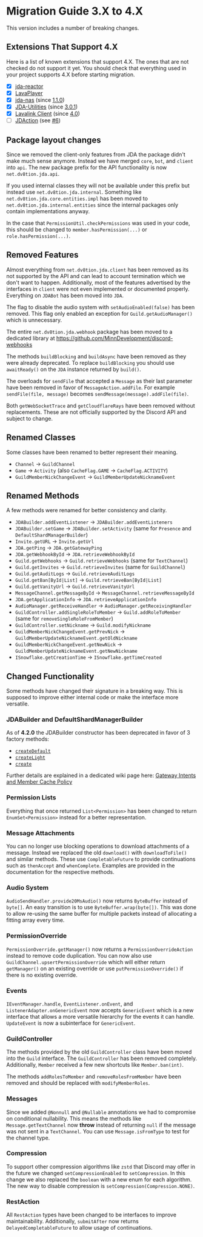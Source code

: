 # Migration Guide 3.X to 4.X

This version includes a number of breaking changes.

## Extensions That Support 4.X

Here is a list of known extensions that support 4.X.
The ones that are not checked do not support it yet. You should check that everything used in your project supports 4.X before starting migration.

- [x] [jda-reactor](https://github.com/MinnDevelopment/jda-reactor)
- [x] [LavaPlayer](https://github.com/sedmelluq/lavaplayer)
- [x] [jda-nas](https://github.com/sedmelluq/jda-nas) (since [1.1.0](https://bintray.com/sedmelluq/com.sedmelluq/jda-nas/1.1.0))
- [x] [JDA-Utilities](https://github.com/JDA-Applications/JDA-Utilities) (since [3.0.1](https://bintray.com/jagrosh/maven/JDA-Utilities/3.0.1))
- [x] [Lavalink Client](https://github.com/FredBoat/Lavalink-Client) (since [4.0](https://github.com/FredBoat/Lavalink-Client/tree/4.0))
- [ ] [JDAction](https://github.com/sedmelluq/jdaction) (see [#6](https://github.com/sedmelluq/jdaction/pull/6))

## Package layout changes

Since we removed the client-only features from JDA the package didn't make much sense anymore.
Instead we have merged `core`, `bot`, and `client` into `api`. The new package prefix for the API functionality is now `net.dv8tion.jda.api`.

If you used internal classes they will not be available under this prefix but instead use `net.dv8tion.jda.internal`.
Something like `net.dv8tion.jda.core.entities.impl` has been moved to `net.dv8tion.jda.internal.entities` since the internal packages only contain implementations anyway.

In the case that `PermissionUtil.checkPermissions` was used in your code, this should be changed to `member.hasPermission(...)` or `role.hasPermission(...)`.

## Removed Features

Almost everything from `net.dv8tion.jda.client` has been removed as its not supported by the API and can lead to account termination which we don't want to happen. Additionally, most of the features advertised by the interfaces in `client` were not even implemented or documented properly.
Everything on `JDABot` has been moved into `JDA`.

The flag to disable the audio system with `setAudioEnabled(false)` has been removed. This flag only enabled an exception for `Guild.getAudioManager()` which is unnecessary.

The entire `net.dv8tion.jda.webhook` package has been moved to a dedicated library at <https://github.com/MinnDevelopment/discord-webhooks>

The methods `buildBlocking` and `buildAsync` have been removed as they were already deprecated. To replace `buildBlocking` you should use `awaitReady()` on the `JDA` instance returned by `build()`.

The overloads for `sendFile` that accepted a `Message` as their last parameter have been removed in favor of `MessageAction.addFile`. For example `sendFile(file, message)` becomes `sendMessage(message).addFile(file)`.

Both `getWebSocketTrace` and `getCloudflareRays` have been removed without replacements. These are not officially supported by the Discord API and subject to change.

## Renamed Classes

Some classes have been renamed to better represent their meaning.

- `Channel` -> `GuildChannel`
- `Game` -> `Activity` (also `CacheFlag.GAME` -> `CacheFlag.ACTIVITY`)
- `GuildMemberNickChangeEvent` -> `GuildMemberUpdateNicknameEvent`

## Renamed Methods

A few methods were renamed for better consistency and clarity.

- `JDABuilder.addEventListener` -> `JDABuilder.addEventListeners`
- `JDABuilder.setGame` -> `JDABuilder.setActivity` (same for `Presence` and `DefaultShardManagerBuilder`)
- `Invite.getURL` -> `Invite.getUrl`
- `JDA.getPing` -> `JDA.getGatewayPing`
- `JDA.getWebhookById` -> `JDA.retrieveWebhookById`
- `Guild.getWebhooks` -> `Guild.retrieveWebhooks` (same for `TextChannel`)
- `Guild.getInvites` -> `Guild.retrieveInvites` (same for `GuildChannel`)
- `Guild.getAuditLogs` -> `Guild.retrieveAuditLogs`
- `Guild.getBan[ById|List]` -> `Guild.retrieveBan[ById|List]`
- `Guild.getVanityUrl` -> `Guild.retrieveVanityUrl`
- `MessageChannel.getMessageById` -> `MessageChannel.retrieveMessageById`
- `JDA.getApplicationInfo` -> `JDA.retrieveApplicationInfo`
- `AudioManager.getReceiveHandler` -> `AudioManager.getReceivingHandler`
- `GuildController.addSingleRoleToMember` -> `Guild.addRoleToMember` (same for `removeSingleRoleFromMember`)
- `GuildController.setNickname` -> `Guild.modifyNickname`
- `GuildMemberNickChangeEvent.getPrevNick` -> `GuildMemberUpdateNicknameEvent.getOldNickname`
- `GuildMemberNickChangeEvent.getNewNick` -> `GuildMemberUpdateNicknameEvent.getNewNickname`
- `ISnowflake.getCreationTime` -> `ISnowflake.getTimeCreated`

## Changed Functionality

Some methods have changed their signature in a breaking way. This is supposed to improve either internal code or make the interface more versatile.

### JDABuilder and DefaultShardManagerBuilder

As of **4.2.0** the JDABuilder constructor has been deprecated in favor of 3 factory methods:

[createDefault]: https://ci.dv8tion.net/job/JDA/javadoc/net/dv8tion/jda/api/JDABuilder.html#createDefault(java.lang.String)
[createLight]: https://ci.dv8tion.net/job/JDA/javadoc/net/dv8tion/jda/api/JDABuilder.html#createLight(java.lang.String)
[create]: https://ci.dv8tion.net/job/JDA/javadoc/net/dv8tion/jda/api/JDABuilder.html#create(java.lang.String,net.dv8tion.jda.api.requests.GatewayIntent,net.dv8tion.jda.api.requests.GatewayIntent...)

- [`createDefault`][createDefault]
- [`createLight`][createLight]
- [`create`][create]

Further details are explained in a dedicated wiki page here: [Gateway Intents and Member Cache Policy](../using-jda/gateway-intents-and-member-cache-policy.md)

### Permission Lists

Everything that once returned `List<Permission>` has been changed to return `EnumSet<Permission>` instead for a better representation.

### Message Attachments

You can no longer use blocking operations to download attachments of a message. Instead we replaced the old `download()` with `downloadToFile()` and similar methods. These use `CompletableFuture` to provide continuations such as `thenAccept` and `whenComplete`. Examples are provided in the documentation for the respective methods.

### Audio System

`AudioSendHandler.provide20MsAudio()` now returns `ByteBuffer` instead of `byte[]`. An easy transition is to use `ByteBuffer.wrap(byte[])`. This was done to allow re-using the same buffer for multiple packets instead of allocating a fitting array every time.

### PermissionOverride

`PermissionOverride.getManager()` now returns a `PermissionOverrideAction` instead to remove code duplication. You can now also use `GuildChannel.upsertPermissionOverride` which will either return `getManager()` on an existing override or use `putPermissionOverride()` if there is no existing override.

### Events

`IEventManager.handle`, `EventListener.onEvent`, and `ListenerAdapter.onGenericEvent` now accepts `GenericEvent` which is a new interface that allows a more versatile hierarchy for the events it can handle. `UpdateEvent` is now a subinterface for `GenericEvent`.

### GuildController

The methods provided by the old `GuildController` class have been moved into the `Guild` interface. The `GuildController` has been removed completely. Additionally, `Member` received a few new shortcuts like `Member.ban(int)`.

The methods `addRolesToMember` and `removeRolesFromMember` have been removed and should be replaced with `modifyMemberRoles`.

### Messages

Since we added `@Nonnull` and `@Nullable` annotations we had to compromise on conditional nullability. This means the methods like `Message.getTextChannel` now **throw** instead of returning `null` if the message was not sent in a `TextChannel`. You can use `Message.isFromType` to test for the channel type.

### Compression

To support other compression algorithms like `zstd` that Discord may offer in the future we changed `setCompressionEnabled` to `setCompression`. In this change we also replaced the `boolean` with a new enum for each algorithm. The new way to disable compression is `setCompression(Compression.NONE)`.

### RestAction

All `RestAction` types have been changed to be interfaces to improve maintainability. Additionally, `submitAfter` now returns `DelayedCompletableFuture` to allow usage of continuations.
